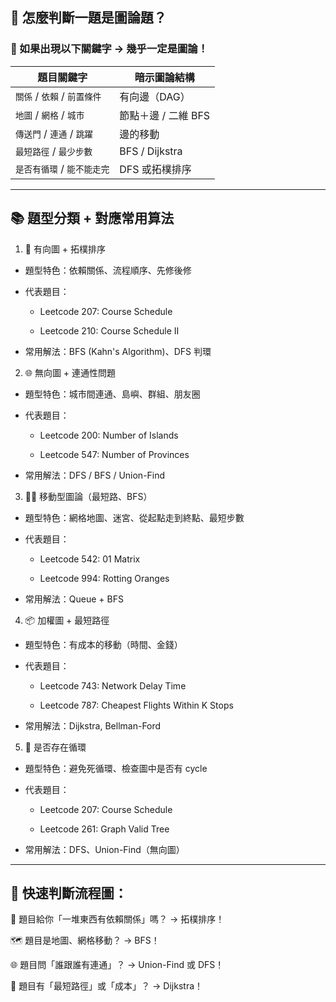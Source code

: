 ## 🧭 怎麼判斷一題是圖論題？
### 🚩 如果出現以下關鍵字 → 幾乎一定是圖論！
| 題目關鍵字                | 暗示圖論結構         |
| -------------------- | -------------- |
| `關係` / `依賴` / `前置條件` | 有向邊（DAG）       |
| `地圖` / `網格` / `城市`   | 節點＋邊 / 二維 BFS  |
| `傳送門` / `連通` / `跳躍`  | 邊的移動           |
| `最短路徑` / `最少步數`      | BFS / Dijkstra |
| `是否有循環` / `能不能走完`    | DFS 或拓樸排序      |

---

## 📚 題型分類 + 對應常用算法
1. 🧱 有向圖 + 拓樸排序

- 題型特色：依賴關係、流程順序、先修後修

- 代表題目：

    - Leetcode 207: Course Schedule

    - Leetcode 210: Course Schedule II

- 常用解法：BFS (Kahn's Algorithm)、DFS 判環

2. 🌐 無向圖 + 連通性問題

- 題型特色：城市間連通、島嶼、群組、朋友圈

- 代表題目：

    - Leetcode 200: Number of Islands

    - Leetcode 547: Number of Provinces

- 常用解法：DFS / BFS / Union-Find

3. 🏃‍♂️ 移動型圖論（最短路、BFS）

- 題型特色：網格地圖、迷宮、從起點走到終點、最短步數

- 代表題目：

    - Leetcode 542: 01 Matrix

    - Leetcode 994: Rotting Oranges

- 常用解法：Queue + BFS

4. 📦 加權圖 + 最短路徑

- 題型特色：有成本的移動（時間、金錢）

- 代表題目：

    - Leetcode 743: Network Delay Time

    - Leetcode 787: Cheapest Flights Within K Stops

- 常用解法：Dijkstra, Bellman-Ford

5. 🔁 是否存在循環

- 題型特色：避免死循環、檢查圖中是否有 cycle

- 代表題目：

    - Leetcode 207: Course Schedule

    - Leetcode 261: Graph Valid Tree

- 常用解法：DFS、Union-Find（無向圖）

---

## 🎯 快速判斷流程圖：

🧐 題目給你「一堆東西有依賴關係」嗎？ → 拓樸排序！

🗺 題目是地圖、網格移動？ → BFS！

🌐 題目問「誰跟誰有連通」？ → Union-Find 或 DFS！

🚀 題目有「最短路徑」或「成本」？ → Dijkstra！